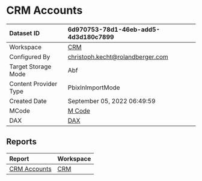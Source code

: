 



# CRM Accounts

|Dataset ID|6d970753-78d1-46eb-add5-4d3d180c7899|
| :--- | :--- |
|Workspace|[CRM](../Workspaces/CRM.md)|
|Configured By|christoph.kecht@rolandberger.com|
|Target Storage Mode|Abf|
|Content Provider Type|PbixInImportMode|
|Created Date|September 05, 2022 06:49:59|
|MCode|[M Code](./CRM-Accounts/mcode.md)|
|DAX|[DAX](./CRM-Accounts/dax.md)|

## Reports

|Report|Workspace|
| :--- | :--- |
|[CRM Accounts](../Reports/CRM-Accounts.md)|[CRM](../Workspaces/CRM.md)|
